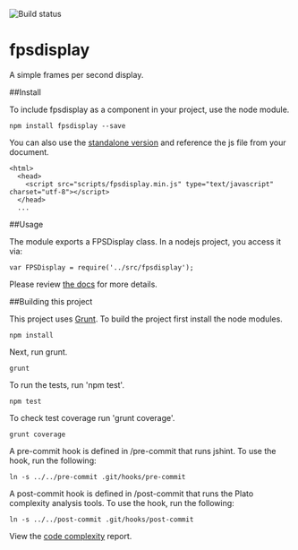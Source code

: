 ![Build status](https://travis-ci.org/vinceallenvince/fpsdisplay.svg?branch=master)

# fpsdisplay

A simple frames per second display.

##Install

To include fpsdisplay as a component in your project, use the node module.

```
npm install fpsdisplay --save
```

You can also use the [standalone version](https://github.com/vinceallenvince/fpsdisplay/releases/latest) and reference the js file from your document.

```
<html>
  <head>
    <script src="scripts/fpsdisplay.min.js" type="text/javascript" charset="utf-8"></script>
  </head>
  ...
```

##Usage

The module exports a FPSDisplay class. In a nodejs project, you access it via:

```
var FPSDisplay = require('../src/fpsdisplay');
```

Please review [the docs](http://vinceallenvince.github.io/fpsdisplay/doc/) for more details.

##Building this project

This project uses [Grunt](http://gruntjs.com). To build the project first install the node modules.

```
npm install
```

Next, run grunt.

```
grunt
```

To run the tests, run 'npm test'.

```
npm test
```

To check test coverage run 'grunt coverage'.

```
grunt coverage
```

A pre-commit hook is defined in /pre-commit that runs jshint. To use the hook, run the following:

```
ln -s ../../pre-commit .git/hooks/pre-commit
```

A post-commit hook is defined in /post-commit that runs the Plato complexity analysis tools. To use the hook, run the following:

```
ln -s ../../post-commit .git/hooks/post-commit
```

View the [code complexity](http://vinceallenvince.github.io/fpsdisplay/reports/) report.
